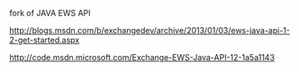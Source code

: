 fork of JAVA EWS API

http://blogs.msdn.com/b/exchangedev/archive/2013/01/03/ews-java-api-1-2-get-started.aspx

http://code.msdn.microsoft.com/Exchange-EWS-Java-API-12-1a5a1143
